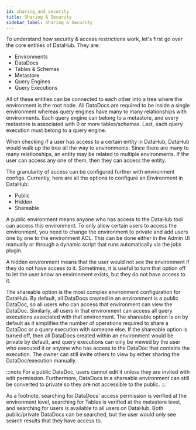 ```yaml
---
id: sharing_and_security
title: Sharing & Security
sidebar_label: Sharing & Security
---
```


To understand how security & access restrictions work, let's first go over the core entities of DataHub. They are:

-   Environments
-   DataDocs
-   Tables & Schemas
-   Metastore
-   Query Engines
-   Query Executions

All of these entities can be connected to each other into a tree where the environment is the root node. All DataDocs are required to be inside a single environment whereas query engines have many to many relationships with environments. Each query engine can belong to a metastore, and every metastore is associated with 0 or more tables/schemas. Last, each query execution must belong to a query engine.

When checking if a user has access to a certain entity in DataHub, DataHub would walk up the tree all the way to environments. Since there are many to many relationships, an entity may be related to multiple environments. If the user can access any one of them, then they can access the entity.

The granularity of access can be configured further with environment configs. Currently, here are all the options to configure an Environment in DataHub:

-   Public
-   Hidden
-   Shareable

A public environment means anyone who has access to the DataHub tool can access this environment. To only allow certain users to access the environment, you need to change the environment to private and add users one by one to the environment ACL. This can be done either in the Admin UI manually or through a dynamic script that runs automatically via the jobs plugin.

A hidden environment means that the user would not see the environment if they do not have access to it. Sometimes, it is useful to turn that option off to let the user know an environment exists, but they do not have access to it.

The shareable option is the most complex environment configuration for DataHub. By default, all DataDocs created in an environment is a public DataDoc, so all users who can access that environment can view the DataDoc. Similarly, all users in that environment can access all query executions associated with that environment. The shareable option is on by default as it simplifies the number of operations required to share a DataDoc or a query execution with someone else. If the shareable option is turned off, then all DataDocs created within an environment would be private by default, and query executions can only be viewed by the user who executed it or anyone who has access to the DataDoc that contains the execution. The owner can still invite others to view by either sharing the DataDoc/execution manually.

:::note
For a public DataDoc, users cannot edit it unless they are invited with edit permission. Furthermore, DataDocs in a shareable environment can still be converted to private so they are not accessible to the public.
:::

As a footnote, searching for DataDocs' access permission is verified at the environment level, searching for Tables is verified at the metastore level, and searching for users is available to all users on DataHub. Both public/private DataDocs can be searched, but the user would only see search results that they have access to.
